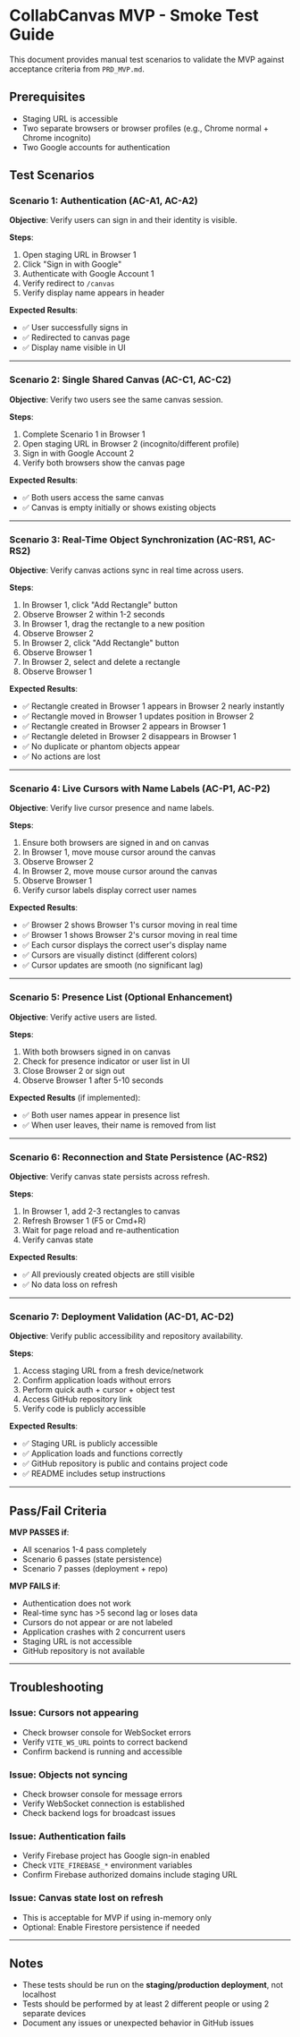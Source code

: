 # CollabCanvas MVP - Smoke Test Guide

This document provides manual test scenarios to validate the MVP against acceptance criteria from `PRD_MVP.md`.

## Prerequisites

- Staging URL is accessible
- Two separate browsers or browser profiles (e.g., Chrome normal + Chrome incognito)
- Two Google accounts for authentication

## Test Scenarios

### Scenario 1: Authentication (AC-A1, AC-A2)

**Objective**: Verify users can sign in and their identity is visible.

**Steps**:
1. Open staging URL in Browser 1
2. Click "Sign in with Google"
3. Authenticate with Google Account 1
4. Verify redirect to `/canvas`
5. Verify display name appears in header

**Expected Results**:
- ✅ User successfully signs in
- ✅ Redirected to canvas page
- ✅ Display name visible in UI

---

### Scenario 2: Single Shared Canvas (AC-C1, AC-C2)

**Objective**: Verify two users see the same canvas session.

**Steps**:
1. Complete Scenario 1 in Browser 1
2. Open staging URL in Browser 2 (incognito/different profile)
3. Sign in with Google Account 2
4. Verify both browsers show the canvas page

**Expected Results**:
- ✅ Both users access the same canvas
- ✅ Canvas is empty initially or shows existing objects

---

### Scenario 3: Real-Time Object Synchronization (AC-RS1, AC-RS2)

**Objective**: Verify canvas actions sync in real time across users.

**Steps**:
1. In Browser 1, click "Add Rectangle" button
2. Observe Browser 2 within 1-2 seconds
3. In Browser 1, drag the rectangle to a new position
4. Observe Browser 2
5. In Browser 2, click "Add Rectangle" button
6. Observe Browser 1
7. In Browser 2, select and delete a rectangle
8. Observe Browser 1

**Expected Results**:
- ✅ Rectangle created in Browser 1 appears in Browser 2 nearly instantly
- ✅ Rectangle moved in Browser 1 updates position in Browser 2
- ✅ Rectangle created in Browser 2 appears in Browser 1
- ✅ Rectangle deleted in Browser 2 disappears in Browser 1
- ✅ No duplicate or phantom objects appear
- ✅ No actions are lost

---

### Scenario 4: Live Cursors with Name Labels (AC-P1, AC-P2)

**Objective**: Verify live cursor presence and name labels.

**Steps**:
1. Ensure both browsers are signed in and on canvas
2. In Browser 1, move mouse cursor around the canvas
3. Observe Browser 2
4. In Browser 2, move mouse cursor around the canvas
5. Observe Browser 1
6. Verify cursor labels display correct user names

**Expected Results**:
- ✅ Browser 2 shows Browser 1's cursor moving in real time
- ✅ Browser 1 shows Browser 2's cursor moving in real time
- ✅ Each cursor displays the correct user's display name
- ✅ Cursors are visually distinct (different colors)
- ✅ Cursor updates are smooth (no significant lag)

---

### Scenario 5: Presence List (Optional Enhancement)

**Objective**: Verify active users are listed.

**Steps**:
1. With both browsers signed in on canvas
2. Check for presence indicator or user list in UI
3. Close Browser 2 or sign out
4. Observe Browser 1 after 5-10 seconds

**Expected Results** (if implemented):
- ✅ Both user names appear in presence list
- ✅ When user leaves, their name is removed from list

---

### Scenario 6: Reconnection and State Persistence (AC-RS2)

**Objective**: Verify canvas state persists across refresh.

**Steps**:
1. In Browser 1, add 2-3 rectangles to canvas
2. Refresh Browser 1 (F5 or Cmd+R)
3. Wait for page reload and re-authentication
4. Verify canvas state

**Expected Results**:
- ✅ All previously created objects are still visible
- ✅ No data loss on refresh

---

### Scenario 7: Deployment Validation (AC-D1, AC-D2)

**Objective**: Verify public accessibility and repository availability.

**Steps**:
1. Access staging URL from a fresh device/network
2. Confirm application loads without errors
3. Perform quick auth + cursor + object test
4. Access GitHub repository link
5. Verify code is publicly accessible

**Expected Results**:
- ✅ Staging URL is publicly accessible
- ✅ Application loads and functions correctly
- ✅ GitHub repository is public and contains project code
- ✅ README includes setup instructions

---

## Pass/Fail Criteria

**MVP PASSES if**:
- All scenarios 1-4 pass completely
- Scenario 6 passes (state persistence)
- Scenario 7 passes (deployment + repo)

**MVP FAILS if**:
- Authentication does not work
- Real-time sync has >5 second lag or loses data
- Cursors do not appear or are not labeled
- Application crashes with 2 concurrent users
- Staging URL is not accessible
- GitHub repository is not available

---

## Troubleshooting

### Issue: Cursors not appearing
- Check browser console for WebSocket errors
- Verify `VITE_WS_URL` points to correct backend
- Confirm backend is running and accessible

### Issue: Objects not syncing
- Check browser console for message errors
- Verify WebSocket connection is established
- Check backend logs for broadcast issues

### Issue: Authentication fails
- Verify Firebase project has Google sign-in enabled
- Check `VITE_FIREBASE_*` environment variables
- Confirm Firebase authorized domains include staging URL

### Issue: Canvas state lost on refresh
- This is acceptable for MVP if using in-memory only
- Optional: Enable Firestore persistence if needed

---

## Notes

- These tests should be run on the **staging/production deployment**, not localhost
- Tests should be performed by at least 2 different people or using 2 separate devices
- Document any issues or unexpected behavior in GitHub issues

